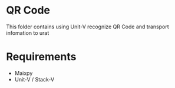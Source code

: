 # QR Code
This folder contains using Unit-V recognize QR Code and transport infomation to urat

# Requirements
- Maixpy
- Unit-V / Stack-V
